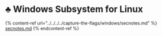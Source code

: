 # ♣️ Windows Subsystem for Linux

{% content-ref url="../../../../capture-the-flags/windows/secnotes.md" %}
[secnotes.md](../../../../capture-the-flags/windows/secnotes.md)
{% endcontent-ref %}

